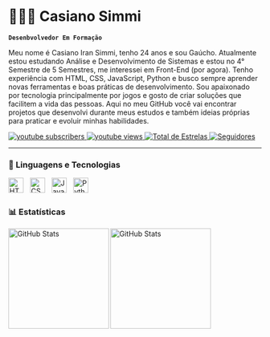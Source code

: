 # 👨🏼‍💼 Casiano Simmi

**`Desenbvolvedor Em Formação`**

Meu nome é Casiano Iran Simmi, tenho 24 anos e sou Gaúcho. Atualmente estou estudando Análise e Desenvolvimento de Sistemas e estou no 4° Semestre de 5 Semestres, me interessei em Front-End (por agora). Tenho experiência com HTML, CSS, JavaScript, Python e busco sempre aprender novas ferramentas e boas práticas de desenvolvimento. Sou apaixonado por tecnologia principalmente por jogos e gosto de criar soluções que facilitem a vida das pessoas. Aqui no meu GitHub você vai encontrar projetos que desenvolvi durante meus estudos e também ideias próprias para praticar e evoluir minhas habilidades.

<p align="left">
    <a href="https://www.youtube.com/@ooshifT">
        <img 
            alt="youtube subscribers" 
            title="Inscreva-se no meu canal" 
            src="https://custom-icon-badges.demolab.com/youtube/channel/subscribers/UCJKhaItYeF13JiRkPCQ5D8w?color=%23E05D44&label=Inscreva-se&logo=video&logoColor=white&style=for-the-badge&labelColor=CE4630"
        />
    </a>
    <a href="https://www.youtube.com/@ooshifT">
        <img 
            alt="youtube views" 
            title="Vizualizações no YouTube" 
            src="https://custom-icon-badges.demolab.com/youtube/channel/views/UCJKhaItYeF13JiRkPCQ5D8w?color=%23E1AD0E&logo=eye&logoColor=white&style=for-the-badge&labelColor=C79600"
        />
    </a> 
    <a href="https://github.com/CasianoSimmi?tab=repositories&sort=stargazers">
        <img 
            alt="Total de Estrelas" 
            title="Total de estrelas GitHub" 
            src="https://custom-icon-badges.demolab.com/github/stars/CasianoSimmi?color=55960c&style=for-the-badge&labelColor=488207&logo=star&label=estrelas"
        />
    </a>
    <a href="https://github.com/CasianoSimmi?tab=followers">
        <img 
            alt="Seguidores" 
            title="Me siga no GitHub" 
            src="https://custom-icon-badges.demolab.com/github/followers/CasianoSimmi?color=236ad3&labelColor=1155ba&style=for-the-badge&logo=github&label=Seguidores&logoColor=white"
        />
    </a>
</p>

---

### 🤖 Linguagens e Tecnologias

<img 
    align="left" 
    alt="HTML"
    title="HTML" 
    width="30px" 
    style="padding-right: 10px;" 
    src="https://cdn.jsdelivr.net/gh/devicons/devicon@latest/icons/html5/html5-original.svg" 
/>
<img 
    align="left" 
    alt="CSS" 
    title="CSS"
    width="30px" 
    style="padding-right: 10px;" 
    src="https://cdn.jsdelivr.net/gh/devicons/devicon@latest/icons/css3/css3-original.svg" 
/>
<img 
    align="left" 
    alt="JavaScript" 
    title="JavaScript"
    width="30px" 
    style="padding-right: 10px;" 
    src="https://cdn.jsdelivr.net/gh/devicons/devicon@latest/icons/javascript/javascript-original.svg" 
/>
<img 
    align="left" 
    alt="Python" 
    title="Python"
    width="30px" 
    style="padding-right: 10px;" 
    src="https://cdn.jsdelivr.net/gh/devicons/devicon@latest/icons/python/python-original.svg" 
/>

<br/>
<br/>

### 📊 Estatísticas

<p>
    <img
      align= "left"
      alt="GitHub Stats"
      height="200"
      style="pading-right: 10px"
      src="https://github-readme-stats.vercel.app/api?username=CasianoSimmi&show_icons=true&theme=tokyonight&include_all_commits=true&locale=pt-BR"  
    />

<img 
      align="left" 
      alt="GitHub Stats" 
      height="200" 
      src="https://github-readme-stats.vercel.app/api/top-langs/?username=CasianoSimmi&theme=tokyonight&layout=compact&custom_title=Tecnologias&langs_count=7" 
  />

</p>
